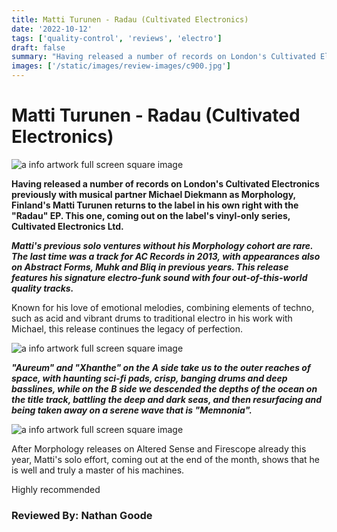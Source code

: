```yaml
---
title: Matti Turunen - Radau (Cultivated Electronics)
date: '2022-10-12'
tags: ['quality-control', 'reviews', 'electro']
draft: false
summary: "Having released a number of records on London's Cultivated Electronics previously with musical partner Michael Diekmann as Morphology"
images: ['/static/images/review-images/c900.jpg']
---
```


# Matti Turunen - Radau (Cultivated Electronics)

<div className="my-1 px-2 phone: w-full desktop: overflow-hidden xl:my-1 xl:px-2 xl:w-1/2">
  <Image
    alt="a info artwork full screen square image"
    src="/static/images/review-images/c900.jpg"
    width={700}
    height={700}
  />
</div>

**Having released a number of records on London's Cultivated Electronics previously with musical partner Michael Diekmann as Morphology, Finland's Matti Turunen returns to the label in his own right with the "Radau" EP. This one, coming out on the label's vinyl-only series, Cultivated Electronics Ltd.**

**_Matti's previous solo ventures without his Morphology cohort are rare. The last time was a track for AC Records in 2013, with appearances also on Abstract Forms, Muhk and Bliq in previous years. This release features his signature electro-funk sound with four out-of-this-world quality tracks._**

Known for his love of emotional melodies, combining elements of techno, such as acid and vibrant drums to traditional electro in his work with Michael, this release continues the legacy of perfection.

<div className="my-1 px-2 phone: w-full desktop: overflow-hidden xl:my-1 xl:px-2 xl:w-1/2">
  <Image
    alt="a info artwork full screen square image"
    src="/static/images/review-images/c901.jpg"
    width={700}
    height={700}
  />
</div>

**_"Aureum" and "Xhanthe" on the A side take us to the outer reaches of space, with haunting sci-fi pads, crisp, banging drums and deep basslines, while on the B side we descended the depths of the ocean on the title track, battling the deep and dark seas, and then resurfacing and being taken away on a serene wave that is "Memnonia"._**

<div className="my-1 px-2 phone: w-full desktop: overflow-hidden xl:my-1 xl:px-2 xl:w-1/2">
  <Image
    alt="a info artwork full screen square image"
    src="/static/images/review-images/c902.jpg"
    width={700}
    height={700}
  />
</div>

After Morphology releases on Altered Sense and Firescope already this year, Matti's solo effort, coming out at the end of the month, shows that he is well and truly a master of his machines.

Highly recommended

### Reviewed By: Nathan Goode
